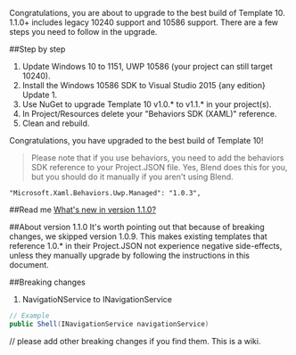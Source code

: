 Congratulations, you are about to upgrade to the best build of Template 10. 1.1.0+ includes legacy 10240 support and 10586 support. There are a few steps you need to follow in the upgrade. 

##Step by step

1. Update Windows 10 to 1151, UWP 10586 (your project can still target 10240).
1. Install the Windows 10586 SDK to Visual Studio 2015 {any edition} Update 1. 
1. Use NuGet to upgrade Template 10 v1.0.* to v1.1.* in your project(s).
1. In Project/Resources delete your "Behaviors SDK (XAML)" reference.
1. Clean and rebuild.

Congratulations, you have upgraded to the best build of Template 10! 

> Please note that if you use behaviors, you need to add the behaviors SDK reference to your Project.JSON file. Yes, Blend does this for you, but you should do it manually if you aren't using Blend. 

````
"Microsoft.Xaml.Behaviors.Uwp.Managed": "1.0.3",
````

##Read me
[What's new in version 1.1.0?](https://github.com/Windows-XAML/Template10/issues?q=milestone%3A%22NuGet+Library+v1.0.9%22+is%3Aclosed)

##About version 1.1.0
It's worth pointing out that because of breaking changes, we skipped version 1.0.9. This makes existing templates that reference 1.0.* in their Project.JSON not experience negative side-effects, unless they manually upgrade by following the instructions in this document.

##Breaking changes
1. NavigatioNService to INavigationService
``` csharp
// Example
public Shell(INavigationService navigationService)
```

// please add other breaking changes if you find them. This is a wiki.